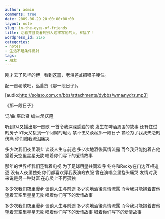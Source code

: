 ```yaml
---
author: admin
comments: true
date: 2009-06-29 20:00:00+00:00
layout: note
slug: in-the-eyes-of-friends
title: 活着并且能看到别人这样写他的人，有福了！
wordpress_id: 2176
categories:
- notes
- 生活不是条件反射
tags:
- 朋友
---
```


刚才去了风华的博，看到[这篇](http://fenghua09.blogbus.com/logs/41587571.html)，老泪差点把嗓子哽住。

配一首老歌吧，巫启贤《那一段日子》。

[audio:http://solaso.com.cn/bbs/attachments/dvbbs/wma/nydrz.mp3]

《那一段日子》

词/曲:巫启贤 编曲:吴庆隆

听到DJ又播出那一首歌
一首令我深深感触的歌
发生在啤酒周围的故事
还有住过的房子
昨天又接到一个问候的电话
禁不住又谈起那一段日子
曾经为了我我失恋的伤痛
你们陪我流泪痛哭

多少次我们夜里漫步
谈谈人生与前途
多少次地酒後真情流露
而今我只能抱着吉他
望着天空里星星无数
唱着你们写下的爱情故事

那年的世界杯我们还看着电视
为了足球明星共同欢呼
冬冬和Rocky在门边互相追逐
没有人夜里独处
你们都喜欢穿我表演的衣服
曾在演唱会里抱头痛哭
友情对我来说是另一种财富
在心灵上不再孤独

多少次我们夜里漫步
谈谈人生与前途
多少次地酒後真情流露
而今我只能抱着吉他
望着天空里星星无数
唱着你们写下的爱情故事

多少次我们夜里漫步
谈谈人生与前途
多少次地酒後真情流露
而今我只能抱着吉他
望着天空里星星无数
唱着你们写下的爱情故事
唱着你们写下的爱情故事

